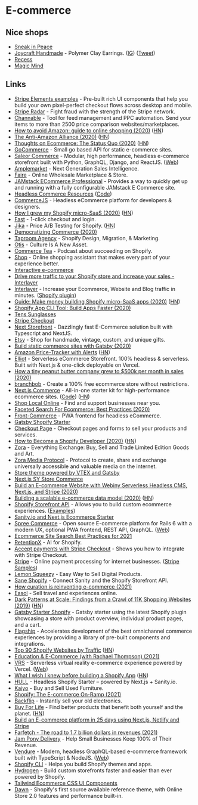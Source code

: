 # E-commerce

## Nice shops

- [Sneak in Peace](https://www.sneakinpeace.com/)
- [Joycraft Handmade](https://joycrafthandmade.com/) - Polymer Clay Earrings. ([IG](https://www.instagram.com/joycrafthandmade/?igshid=ohv58u0xnoxk)) ([Tweet](https://twitter.com/coreyhainesco/status/1294721370589245440))
- [Recess](https://takearecess.com/)
- [Magic Mind](https://magicmind.co/)

## Links

- [Stripe Elements examples](https://stripe.dev/elements-examples/) - Pre-built rich UI components that help you build your own pixel-perfect checkout flows across desktop and mobile.
- [Stripe Radar](https://stripe.com/en-nl/radar) - Fight fraud with the strength of the Stripe network.
- [Channable](https://www.channable.com/) - Tool for feed management and PPC automation. Send your items to more than 2500 price comparison websites/marketplaces.
- [How to avoid Amazon: guide to online shopping (2020)](https://www.theguardian.com/technology/2020/apr/27/how-to-avoid-amazon-the-definitive-guide-to-online-shopping-without-the-retail-titan) ([HN](https://news.ycombinator.com/item?id=22997193))
- [The Anti-Amazon Alliance (2020)](https://stratechery.com/2020/the-anti-amazon-alliance/) ([HN](https://news.ycombinator.com/item?id=23007365))
- [Thoughts on Ecommerce: The Status Quo (2020)](https://julian.digital/2020/05/17/thoughts-on-ecommerce-the-status-quo-shopify-shop-amazon/) ([HN](https://news.ycombinator.com/item?id=23238347))
- [GoCommerce](https://github.com/netlify/gocommerce) - Small go based API for static e-commerce sites.
- [Saleor Commerce](https://github.com/mirumee/saleor) - Modular, high performance, headless e-commerce storefront built with Python, GraphQL, Django, and ReactJS. ([Web](https://saleor.io/))
- [Amplemarket](https://amplemarket.com/) - Next Generation Sales Intelligence.
- [Faire](https://www.faire.com/) - Online Wholesale Marketplace & Store.
- [JAMstack ECommerce Professional](https://github.com/jamstack-cms/jamstack-ecommerce) - Provides a way to quickly get up and running with a fully configurable JAMstack E Commerce site.
- [Headless Commerce Resources](https://headlesscommerce.org/) ([Code](https://github.com/chec/headlesscommerce.org))
- [CommerceJS](https://commercejs.com/) - Headless eCommerce platform for developers & designers.
- [How I grew my Shopify micro-SaaS (2020)](https://www.preetamnath.com/blog/grow-shopify-micro-saas-to-25k-mrr-in-14-months) ([HN](https://news.ycombinator.com/item?id=23734539))
- [Fast](https://www.fast.co/) - 1-click checkout and login.
- [Jika](https://jika.ai/) - Price A/B Testing for Shopify. ([HN](https://news.ycombinator.com/item?id=23861435))
- [Democratizing Commerce (2020)](https://www.bolt.com/blog/democratizing-commerce/)
- [Taproom Agency](https://thetaproom.com/) - Shopify Design, Migration, & Marketing.
- [Otis](https://withotis.com/) - Culture Is A New Asset.
- [Commerce Tea](https://commercetea.com/) - Podcast about succeeding on Shopify.
- [Shop](https://shop.app/) - Online shopping assistant that makes every part of your experience better.
- [Interactive e-commerce](https://www.dropbox.com/s/dkkv5b3ru06ty4v/Interactive%20Ecommerce%20Whitepaper%202020.08.10.pdf)
- [Drive more traffic to your Shopify store and increase your sales - Interlayer](https://interlayer.io/traffic-exchange/shopify/)
- [Interlayer](https://interlayer.io/) - Increase your Ecommerce, Website and Blog traffic in minutes. ([Shopify plugin](https://interlayer.io/traffic-exchange/shopify/))
- [Guide: Make money building Shopify micro-SaaS apps (2020)](https://www.preetamnath.com/blog/building-your-first-micro-saas-app-on-shopify) ([HN](https://news.ycombinator.com/item?id=24261192))
- [Shopify App CLI Tool: Build Apps Faster (2020)](https://www.shopify.com/partners/blog/cli-tool)
- [Tens Sunglasses](https://tens.co/)
- [Stripe Checkout](https://stripe.com/en-nl/payments/checkout)
- [Next Storefront](https://github.com/RobertBroersma/next-storefront) - Dazzlingly fast E-Commerce solution built with Typescript and NextJS.
- [Etsy](https://www.etsy.com/) - Shop for handmade, vintage, custom, and unique gifts.
- [Build static commerce sites with Gatsby (2020)](https://commercejs.com/blog/build-static-commerce-sites-with-gatsby/)
- [Amazon Price-Tracker with Alerts](https://camelcamelcamel.com/) ([HN](https://news.ycombinator.com/item?id=24783727))
- [Elliot](https://github.com/helloiamelliot/elliot-serverless-ecommerce) - Serverless eCommerce Storefront. 100% headless & serverless. Built with Next.js & one-click deployable on Vercel.
- [How a tiny peanut butter company grew to \$500k per month in sales (2020)](https://thehustle.co/how-a-tiny-peanut-butter-company-grew-to-500k-per-month-in-sales/)
- [branchbob](https://www.branchbob.com/en) - Create a 100% free ecommerce store without restrictions.
- [Next.js Commerce](https://nextjs.org/commerce) - All-in-one starter kit for high-performance ecommerce sites. ([Code](https://github.com/vercel/commerce)) ([HN](https://news.ycombinator.com/item?id=24908788))
- [Shop Local Online](https://shoplocalonline.ie/) - Find and support businesses near you.
- [Faceted Search For Ecommerce: Best Practices (2020)](https://searchnode.com/blog/faceted-search-for-ecommerce-best-practices/)
- [Front-Commerce](https://www.front-commerce.com/en/) - PWA frontend for headless eCommerce.
- [Gatsby Shopify Starter](https://github.com/AlexanderProd/gatsby-shopify-starter)
- [Checkout Page](https://checkoutpage.co/) - Checkout pages and forms to sell your products and services.
- [How to Become a Shopify Developer (2020)](https://iliashaddad.com/blog/how-to-become-shopify-developer) ([HN](https://news.ycombinator.com/item?id=25067407))
- [Zora](https://store.zora.co/) - Everything Exchange: Buy, Sell and Trade Limited Edition Goods and Art.
- [Zora Media Protocol](https://github.com/ourzora/core) - Protocol to create, share and exchange universally accessible and valuable media on the internet.
- [Store theme powered by VTEX and Gatsby](https://github.com/vtex-sites/storecomponents.store)
- [Next.js SY Store Commerce](https://github.com/rangigo/systore-commerce)
- [Build an E-commerce Website with Webiny Serverless Headless CMS, Next.js, and Stripe (2020)](https://www.webiny.com/blog/tutorial-e-commerce-nextjs-stripe)
- [Building a scalable e-commerce data model (2020)](https://resources.fabric.inc/blog/ecommerce-data-model) ([HN](https://news.ycombinator.com/item?id=25353148))
- [Shopify Storefront API](https://shopify.dev/docs/storefront-api) - Allows you to build custom ecommerce experiences. ([Examples](https://github.com/Shopify/storefront-api-examples))
- [Sanity.io and Next.js Ecommerce Starter](https://github.com/kmelve/next-js-e-commerce)
- [Spree Commerce](https://github.com/spree/spree) - Open source E-commerce platform for Rails 6 with a modern UX, optional PWA frontend, REST API, GraphQL. ([Web](https://spreecommerce.org/))
- [Ecommerce Site Search Best Practices for 2021](https://searchnode.com/blog/ecommerce-site-search-best-practices/)
- [RetentionX](https://www.retentionx.com/) - AI for Shopify.
- [Accept payments with Stripe Checkout](https://github.com/stripe-samples/checkout-one-time-payments) - Shows you how to integrate with Stripe Checkout.
- [Stripe](https://stripe.com/) - Online payment processing for internet businesses. ([Stripe Samples](https://github.com/stripe-samples))
- [Lemon Squeezy](https://www.lemonsqueezy.com/) - Easy Way to Sell Digital Products.
- [Sane Shopify](https://github.com/good-idea/sane-shopify) - Connect Sanity and the Shopify Storefront API.
- [How curation is reinventing e-commerce (2021)](https://maried.substack.com/p/how-curation-is-reinventing-e-commerce)
- [Easol](https://easol.com/) - Sell travel and experiences online.
- [Dark Patterns at Scale: Findings from a Crawl of 11K Shopping Websites (2019)](https://webtransparency.cs.princeton.edu/dark-patterns/) ([HN](https://news.ycombinator.com/item?id=25968531))
- [Gatsby Starter Shopify](https://github.com/gatsbyjs/gatsby-starter-shopify) - Gatsby starter using the latest Shopify plugin showcasing a store with product overview, individual product pages, and a cart.
- [Flagship](https://github.com/brandingbrand/flagship) - Accelerates development of the best omnichannel commerce experiences by providing a library of pre-built components and integrations.
- [Top 90 Shopify Websites by Traffic](https://reviewbolt.com/top/shopify/) ([HN](https://news.ycombinator.com/item?id=26140934))
- [Education & E-Commerce (with Rachael Thompson) (2021)](https://www.youtube.com/watch?v=gIZV6anVWnyI)
- [VRS](https://github.com/vercel/vrs) - Serverless virtual reality e-commerce experience powered by Vercel. ([Web](https://serverless-vrs.now.sh/))
- [What I wish I knew before building a Shopify App](https://ma.ttias.ch/what-i-wish-i-knew-before-building-a-shopify-app.html) ([HN](https://news.ycombinator.com/item?id=26514612))
- [HULL](https://github.com/ndimatteo/HULL) - Headless Shopify Starter – powered by Next.js + Sanity.io.
- [Kaiyo](https://kaiyo.com/) - Buy and Sell Used Furniture.
- [Shopify: The E-commerce On-Ramp (2021)](https://www.joincolossus.com/episodes/85946038/danco-shopify-the-e-commerce-on-ramp)
- [Backflip](https://www.backflip.com/) - Instantly sell your old electronics.
- [Buy For Life](https://www.buyforlife.com/) - Find better products that benefit both yourself and the planet. ([HN](https://news.ycombinator.com/item?id=26847251))
- [Build an E-commerce platform in 25 days using Next.js, Netlify and Stripe](https://e-commerce-in-25-days.netlify.app/)
- [Farfetch - The road to 1.7 billion dollars in revenues (2021)](https://disclosinggrowth.substack.com/p/farfetch-the-road-to-17-billion-dollars)
- [Jam Pony Delivery](https://www.jampony.delivery/) - Help Small Businesses Keep 100% of Their Revenue.
- [Vendure](https://github.com/vendure-ecommerce/vendure) - Modern, headless GraphQL-based e-commerce framework built with TypeScript & NodeJS. ([Web](https://www.vendure.io/))
- [Shopify CLI](https://github.com/Shopify/shopify-cli) - Helps you build Shopify themes and apps.
- [Hydrogen](https://shopify.dev/hydrogen) - Build custom storefronts faster and easier than ever powered by Shopify.
- [Tailwind Ecommerce CSS UI Components](https://tailwindui.com/ecommerce)
- [Dawn](https://github.com/Shopify/dawn) - Shopify's first source available reference theme, with Online Store 2.0 features and performance built-in.
